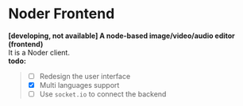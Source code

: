# Noder Frontend
**[developing, not available] A node-based image/video/audio editor (frontend)**  
It is a Noder client.  
**todo:**  
> - [ ] Redesign the user interface
> - [x] Multi languages support
> - [ ] Use `socket.io` to connect the backend
<!-- > - [ ]  -->